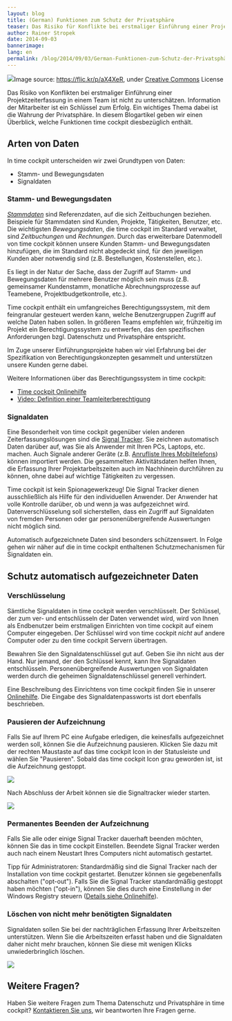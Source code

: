 ```yaml
---
layout: blog
title: (German) Funktionen zum Schutz der Privatsphäre
teaser: Das Risiko für Konflikte bei erstmaliger Einführung einer Projektzeiterfassung ist nicht zu unterschätzen. Information der Mitarbeiter ist ein Schlüssel zum Erfolg. Ein wichtiges Thema dabei ist die Wahrung der Privatsphäre. In diesem Blogartikel geben wir einen Überblick, welche Funktionen time cockpit diesbezüglich enthält.
author: Rainer Stropek
date: 2014-09-03
bannerimage: 
lang: en
permalink: /blog/2014/09/03/German-Funktionen-zum-Schutz-der-Privatsphäre
---
```


<div class="imageCaption" xmlns="http://www.w3.org/1999/xhtml">
  <img src="{{site.baseurl}}/content/images/blog/2014/09/8521624548_2a1489aa94_k.jpg" />Image source: <a href="https://flic.kr/p/dZ2y6b" target="_blank">https://flic.kr/p/aX4XeR</a>, under <a href="https://creativecommons.org/licenses/by-sa/2.0/" target="_blank">Creative Commons</a> License</div><p xmlns="http://www.w3.org/1999/xhtml">Das Risiko von Konflikten bei erstmaliger Einführung einer Projektzeiterfassung in einem Team ist nicht zu unterschätzen. Information der Mitarbeiter ist ein Schlüssel zum Erfolg. Ein wichtiges Thema dabei ist die Wahrung der Privatsphäre. In diesem Blogartikel geben wir einen Überblick, welche Funktionen time cockpit diesbezüglich enthält.</p><h2 xmlns="http://www.w3.org/1999/xhtml">Arten von Daten</h2><p xmlns="http://www.w3.org/1999/xhtml">In time cockpit unterscheiden wir zwei Grundtypen von Daten:</p><ul xmlns="http://www.w3.org/1999/xhtml">
  <li>Stamm- und Bewegungsdaten</li>
  <li>Signaldaten</li>
</ul><h3 xmlns="http://www.w3.org/1999/xhtml">Stamm- und Bewegungsdaten</h3><p xmlns="http://www.w3.org/1999/xhtml">
  <em>
    <a href="http://de.wikipedia.org/wiki/Stammdaten" target="_blank">Stammdaten</a>
  </em> sind Referenzdaten, auf die sich Zeitbuchungen beziehen. Beispiele für Stammdaten sind Kunden, Projekte, Tätigkeiten, Benutzer, etc. Die wichtigsten <em>Bewegungsdaten</em>, die time cockpit im Standard verwaltet, sind <em>Zeitbuchungen</em> und <em>Rechnungen</em>. Durch das erweiterbare Datenmodell von time cockpit können unsere Kunden Stamm- und Bewegungsdaten hinzufügen, die im Standard nicht abgedeckt sind, für den jeweiligen Kunden aber notwendig sind (z.B. Bestellungen, Kostenstellen, etc.).</p><p xmlns="http://www.w3.org/1999/xhtml">Es liegt in der Natur der Sache, dass der Zugriff auf Stamm- und Bewegungsdaten für mehrere Benutzer möglich sein muss (z.B. gemeinsamer Kundenstamm, monatliche Abrechnungsprozesse auf Teamebene, Projektbudgetkontrolle, etc.).</p><p class="showcase" xmlns="http://www.w3.org/1999/xhtml">Time cockpit enthält ein umfangreiches Berechtigungssystem, mit dem feingranular gesteuert werden kann, welche Benutzergruppen Zugriff auf welche Daten haben sollen. In größeren Teams empfehlen wir, frühzeitig im Projekt ein Berechtigungssystem zu entwerfen, das den spezifischen Anforderungen bzgl. Datenschutz und Privatsphäre entspricht.</p><p xmlns="http://www.w3.org/1999/xhtml">Im Zuge unserer Einführungsprojekte haben wir viel Erfahrung bei der Spezifikation von Berechtigungskonzepten gesammelt und unterstützen unsere Kunden gerne dabei.</p><p xmlns="http://www.w3.org/1999/xhtml">Weitere Informationen über das Berechtigungssystem in time cockpit:</p><ul xmlns="http://www.w3.org/1999/xhtml">
  <li>
    <a href="http://help.timecockpit.com/?topic=html/68657e1a-43f2-444c-959b-fb0a23cb2e33.htm" target="_blank">Time cockpit Onlinehilfe</a>
  </li>
  <li>
    <a href="http://www.timecockpit.com/blog/2014/07/14/Setting-Up-Team-Leader--Member-Permissions-in-Time-Cockpit" target="_blank">Video: Definition einer Teamleiterberechtigung</a>
  </li>
</ul><h3 xmlns="http://www.w3.org/1999/xhtml">Signaldaten  </h3><p xmlns="http://www.w3.org/1999/xhtml">Eine Besonderheit von time cockpit gegenüber vielen anderen Zeiterfassungslösungen sind die <a href="http://help.timecockpit.com/?topic=html/bc84a014-edce-4c69-98a8-c6a7774b138c.htm" target="_blank">Signal Tracker</a>. Sie zeichnen automatisch Daten darüber auf, was Sie als Anwender mit Ihren PCs, Laptops, etc. machen. Auch Signale anderer Geräte (z.B. <a href="http://www.timecockpit.com/blog/2013/01/22/Synchronized-Android-Call-Log-Import" target="_blank">Anrufliste Ihres Mobiltelefons</a>) können importiert werden. Die gesammelten Aktivitätsdaten helfen Ihnen, die Erfassung Ihrer Projektarbeitszeiten auch im Nachhinein durchführen zu können, ohne dabei auf wichtige Tätigkeiten zu vergessen.</p><p class="showcase" xmlns="http://www.w3.org/1999/xhtml">Time cockpit ist kein Spionagewerkzeug! Die Signal Tracker dienen ausschließlich als Hilfe für den individuellen Anwender. Der Anwender hat volle Kontrolle darüber, ob und wenn ja was aufgezeichnet wird. Datenverschlüsselung soll sicherstellen, dass ein Zugriff auf Signaldaten von fremden Personen oder gar personenübergreifende Auswertungen nicht möglich sind.</p><p xmlns="http://www.w3.org/1999/xhtml">Automatisch aufgezeichnete Daten sind besonders schützenswert. In Folge gehen wir näher auf die in time cockpit enthaltenen Schutzmechanismen für Signaldaten ein.</p><h2 xmlns="http://www.w3.org/1999/xhtml">Schutz automatisch aufgezeichneter Daten</h2><h3 xmlns="http://www.w3.org/1999/xhtml">Verschlüsselung</h3><p xmlns="http://www.w3.org/1999/xhtml">Sämtliche Signaldaten in time cockpit werden verschlüsselt. Der Schlüssel, der zum ver- und entschlüsseln der Daten verwendet wird, wird von Ihnen als Endbenutzer beim erstmaligen Einrichten von time cockpit auf einem Computer eingegeben. Der Schlüssel wird von time cockpit <em>nicht</em> auf andere Computer oder zu den time cockpit Servern übertragen. </p><p class="showcase" xmlns="http://www.w3.org/1999/xhtml">Bewahren Sie den Signaldatenschlüssel gut auf. Geben Sie ihn nicht aus der Hand. Nur jemand, der den Schlüssel kennt, kann Ihre Signaldaten entschlüsseln. Personenübergreifende Auswertungen von Signaldaten werden durch die geheimen Signaldatenschlüssel generell verhindert.</p><f:function name="Composite.Media.ImageGallery.Slimbox2" xmlns:f="http://www.composite.net/ns/function/1.0">
  <f:param name="MediaImage" value="MediaArchive:8f8bad11-bfd8-4b5d-8550-1abf47fc758b" xmlns:f="http://www.composite.net/ns/function/1.0" />
  <f:param name="ThumbnailMaxWidth" value="300" xmlns:f="http://www.composite.net/ns/function/1.0" />
  <f:param name="ThumbnailMaxHeight" value="400" xmlns:f="http://www.composite.net/ns/function/1.0" />
  <f:param name="ImageMaxWidth" value="1280" xmlns:f="http://www.composite.net/ns/function/1.0" />
  <f:param name="ImageMaxHeight" value="1024" xmlns:f="http://www.composite.net/ns/function/1.0" />
</f:function><p xmlns="http://www.w3.org/1999/xhtml">Eine Beschreibung des Einrichtens von time cockpit finden Sie in unserer <a href="http://help.timecockpit.com/?topic=html/252608c7-8762-4745-ad68-b495fbf0a17f.htm" target="_blank">Onlinehilfe</a>. Die Eingabe des Signaldatenpassworts ist dort ebenfalls beschrieben.</p><h3 xmlns="http://www.w3.org/1999/xhtml">Pausieren der Aufzeichnung</h3><p xmlns="http://www.w3.org/1999/xhtml">Falls Sie auf Ihrem PC eine Aufgabe erledigen, die keinesfalls aufgezeichnet werden soll, können Sie die Aufzeichnung pausieren. Klicken Sie dazu mit der rechten Maustaste auf das time cockpit Icon in der Statusleiste und wählen Sie "Pausieren". Sobald das time cockpit Icon grau geworden ist, ist die Aufzeichnung gestoppt.</p><p xmlns="http://www.w3.org/1999/xhtml">
  <img src="{{site.baseurl}}/content/images/blog/2014/09/PauseTracking.png" />
</p><p xmlns="http://www.w3.org/1999/xhtml">Nach Abschluss der Arbeit können sie die Signaltracker wieder starten.</p><p xmlns="http://www.w3.org/1999/xhtml">
  <img src="{{site.baseurl}}/content/images/blog/2014/09/ResumeTracking.png" />
</p><h3 xmlns="http://www.w3.org/1999/xhtml">Permanentes Beenden der Aufzeichnung</h3><p xmlns="http://www.w3.org/1999/xhtml">Falls Sie alle oder einige Signal Tracker dauerhaft beenden möchten, können Sie das in time cockpit Einstellen. Beendete Signal Tracker werden auch nach einem Neustart Ihres Computers nicht automatisch gestartet.</p><f:function name="Composite.Media.ImageGallery.Slimbox2" xmlns:f="http://www.composite.net/ns/function/1.0">
  <f:param name="MediaImage" value="MediaArchive:e6a29509-9287-4d5f-b75c-b9b59238ecdf" xmlns:f="http://www.composite.net/ns/function/1.0" />
  <f:param name="ThumbnailMaxWidth" value="300" xmlns:f="http://www.composite.net/ns/function/1.0" />
  <f:param name="ThumbnailMaxHeight" value="400" xmlns:f="http://www.composite.net/ns/function/1.0" />
  <f:param name="ImageMaxWidth" value="1280" xmlns:f="http://www.composite.net/ns/function/1.0" />
  <f:param name="ImageMaxHeight" value="1024" xmlns:f="http://www.composite.net/ns/function/1.0" />
</f:function><p class="showcase" xmlns="http://www.w3.org/1999/xhtml">Tipp für Administratoren: Standardmäßig sind die Signal Tracker nach der Installation von time cockpit gestartet. Benutzer können sie gegebenenfalls abschalten ("opt-out"). Falls Sie die Signal Tracker standardmäßig gestoppt haben möchten ("opt-in"), können Sie dies durch eine Einstellung in der Windows Registry steuern (<a href="http://help.timecockpit.com/?topic=html/93de1e41-f31c-41e4-968b-44166e8be97b.htm#SignalTrackerAutostart" target="_blank">Details siehe Onlinehilfe</a>).</p><h3 xmlns="http://www.w3.org/1999/xhtml">Löschen von nicht mehr benötigten Signaldaten</h3><p xmlns="http://www.w3.org/1999/xhtml">Signaldaten sollen Sie bei der nachträglichen Erfassung Ihrer Arbeitszeiten unterstützen. Wenn Sie die Arbeitszeiten erfasst haben und die Signaldaten daher nicht mehr brauchen, können Sie diese mit wenigen Klicks unwiederbringlich löschen.</p><p xmlns="http://www.w3.org/1999/xhtml">
  <img src="{{site.baseurl}}/content/images/blog/2014/09/DeleteSignalData.png" />
</p><h2 xmlns="http://www.w3.org/1999/xhtml">Weitere Fragen?</h2><p xmlns="http://www.w3.org/1999/xhtml">Haben Sie weitere Fragen zum Thema Datenschutz und Privatsphäre in time cockpit? <a href="http://www.timecockpit.com/de/hilfe-support/kontakt" target="_blank">Kontaktieren Sie uns</a>, wir beantworten Ihre Fragen gerne.</p>